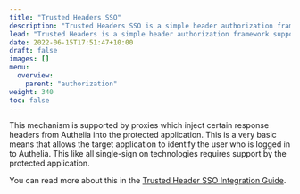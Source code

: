 ```yaml
---
title: "Trusted Headers SSO"
description: "Trusted Headers SSO is a simple header authorization framework supported by Authelia."
lead: "Trusted Headers is a simple header authorization framework supported by Authelia."
date: 2022-06-15T17:51:47+10:00
draft: false
images: []
menu:
  overview:
    parent: "authorization"
weight: 340
toc: false
---
```


This mechanism is supported by proxies which inject certain response headers from Authelia into the protected
application. This is a very basic means that allows the target application to identify the user who is logged in
to Authelia. This like all single-sign on technologies requires support by the protected application.

You can read more about this in the [Trusted Header SSO Integration Guide](../../integration/trusted-header-sso/introduction.md).

